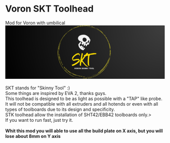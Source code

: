 # Voron SKT Toolhead
Mod for Voron with umbilical 
![Alt text](./Images/sktLogo.png)<br/>
<br/>
SKT stands for "Skinny Tool" :)<br/>
Some things are inspired by EVA 2, thanks guys.<br/>
This toolhead is designed to be as light as possible with a "TAP" like probe. It will not be compatible with all extruders and all hotends or even with all types of toolboards due to its design and specificity.<br/>
STK toolhead allow the installation of SHT42/EBB42 toolboards only.><br/>
If you want to run fast, just try it.<br/><br/>
<B>Whit this mod you will able to use all the build plate on X axis, but you will lose about 8mm on Y axis</B><br/>
 
 

 
